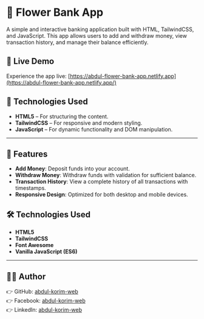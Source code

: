 # 🌸 Flower Bank App

A simple and interactive banking application built with HTML, TailwindCSS, and JavaScript. This app allows users to add and withdraw money, view transaction history, and manage their balance efficiently.

## 🚀 Live Demo

Experience the app live: [https://abdul-flower-bank-app.netlify.app](https://abdul-flower-bank-app.netlify.app/)

## 🧱 Technologies Used
- **HTML5** – For structuring the content.
- **TailwindCSS** – For responsive and modern styling.
- **JavaScript** – For dynamic functionality and DOM manipulation.
---

## 🔧 Features

- **Add Money**: Deposit funds into your account.
- **Withdraw Money**: Withdraw funds with validation for sufficient balance.
- **Transaction History**: View a complete history of all transactions with timestamps.
- **Responsive Design**: Optimized for both desktop and mobile devices.


## 🛠️ Technologies Used
- **HTML5**
- **TailwindCSS**
- **Font Awesome**
- **Vanilla JavaScript (ES6)**

---


## 🚀👤 Author
👉 GitHub: [abdul-korim-web](https://github.com/abdul-korim-web) <br>
👉 Facebook: [abdul-korim-web](https://www.facebook.com/abdulkorimweb) <br>
👉 LinkedIn: [abdul-korim-web](https://www.linkedin.com/in/abdul-korim-web/) <br>

